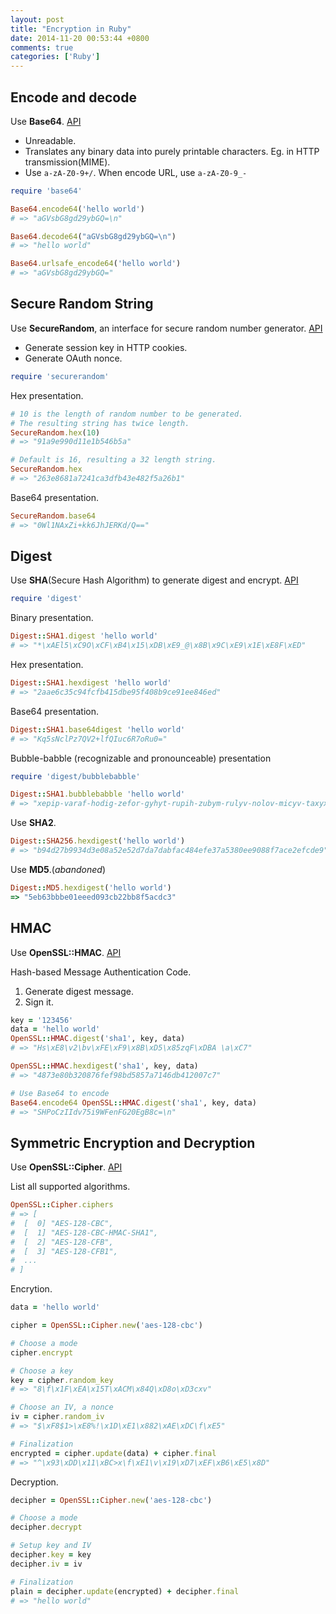 ```yaml
---
layout: post
title: "Encryption in Ruby"
date: 2014-11-20 00:53:44 +0800
comments: true
categories: ['Ruby']
---
```


## Encode and decode

Use **Base64**. [API](http://ruby-doc.org/stdlib-2.1.5/libdoc/base64/rdoc/Base64.html)

+ Unreadable.
+ Translates any binary data into purely printable characters. Eg. in HTTP transmission(MIME).
+ Use `a-zA-Z0-9+/`. When encode URL, use `a-zA-Z0-9_-`

```ruby
require 'base64'

Base64.encode64('hello world')
# => "aGVsbG8gd29ybGQ=\n"

Base64.decode64("aGVsbG8gd29ybGQ=\n")
# => "hello world"

Base64.urlsafe_encode64('hello world')
# => "aGVsbG8gd29ybGQ="
```

## Secure Random String

Use **SecureRandom**, an interface for secure random number generator. [API](http://ruby-doc.org/stdlib-2.1.2/libdoc/securerandom/rdoc/SecureRandom.html)

+ Generate session key in HTTP cookies.
+ Generate OAuth nonce.

```ruby
require 'securerandom'
```

Hex presentation.

```ruby
# 10 is the length of random number to be generated.
# The resulting string has twice length.
SecureRandom.hex(10)
# => "91a9e990d11e1b546b5a"

# Default is 16, resulting a 32 length string.
SecureRandom.hex
# => "263e8681a7241ca3dfb43e482f5a26b1"
```

Base64 presentation.

```ruby
SecureRandom.base64
# => "0Wl1NAxZi+kk6JhJERKd/Q=="
```

## Digest

Use **SHA**(Secure Hash Algorithm) to generate digest and encrypt. [API](http://ruby-doc.org/stdlib-2.1.0/libdoc/digest/rdoc/Digest.html)

```ruby
require 'digest'
```

Binary presentation.

```ruby
Digest::SHA1.digest 'hello world'
# => "*\xAEl5\xC9O\xCF\xB4\x15\xDB\xE9_@\x8B\x9C\xE9\x1E\xE8F\xED"
```

Hex presentation.

```ruby
Digest::SHA1.hexdigest 'hello world'
# => "2aae6c35c94fcfb415dbe95f408b9ce91ee846ed"
```

Base64 presentation.

```ruby
Digest::SHA1.base64digest 'hello world'
# => "Kq5sNclPz7QV2+lfQIuc6R7oRu0="
```

Bubble-babble (recognizable and pronounceable) presentation

```ruby
require 'digest/bubblebabble'

Digest::SHA1.bubblebabble 'hello world'
# => "xepip-varaf-hodig-zefor-gyhyt-rupih-zubym-rulyv-nolov-micyv-taxyx"
```

Use **SHA2**.

```ruby
Digest::SHA256.hexdigest('hello world')
# => "b94d27b9934d3e08a52e52d7da7dabfac484efe37a5380ee9088f7ace2efcde9"
```

Use **MD5**.(*abandoned*)

```ruby
Digest::MD5.hexdigest('hello world')
=> "5eb63bbbe01eeed093cb22bb8f5acdc3"
```

## HMAC

Use **OpenSSL::HMAC**. [API](http://ruby-doc.org/stdlib-2.1.2/libdoc/openssl/rdoc/OpenSSL/HMAC.html)

Hash-based Message Authentication Code. 

1. Generate digest message.
2. Sign it.

```ruby
key = '123456'
data = 'hello world'
OpenSSL::HMAC.digest('sha1', key, data)
# => "Hs\xE8\v2\bv\xFE\xF9\x8B\xD5\x85zqF\xDBA \a\xC7"

OpenSSL::HMAC.hexdigest('sha1', key, data)
# => "4873e80b320876fef98bd5857a7146db412007c7"

# Use Base64 to encode
Base64.encode64 OpenSSL::HMAC.digest('sha1', key, data)
# => "SHPoCzIIdv75i9WFenFG20EgB8c=\n"
```


## Symmetric Encryption and Decryption

Use **OpenSSL::Cipher**. [API](http://ruby-doc.org/stdlib-1.9.3/libdoc/openssl/rdoc/OpenSSL/Cipher.html)

List all supported algorithms.

```ruby
OpenSSL::Cipher.ciphers
# => [
#  [  0] "AES-128-CBC",
#  [  1] "AES-128-CBC-HMAC-SHA1",
#  [  2] "AES-128-CFB",
#  [  3] "AES-128-CFB1",
#  ...
# ]
```

Encrytion.

```ruby
data = 'hello world'

cipher = OpenSSL::Cipher.new('aes-128-cbc')

# Choose a mode
cipher.encrypt

# Choose a key
key = cipher.random_key
# => "8\f\x1F\xEA\x15T\xACM\x84Q\xD8o\xD3cxv"

# Choose an IV, a nonce
iv = cipher.random_iv
# => "$\xF8$1>\xE8%!\x1D\xE1\x882\xAE\xDC\f\xE5"

# Finalization
encrypted = cipher.update(data) + cipher.final
# => "^\x93\xDD\x11\xBC>x\f\xE1\v\x19\xD7\xEF\xB6\xE5\x8D"
```

Decryption.

```ruby
decipher = OpenSSL::Cipher.new('aes-128-cbc')

# Choose a mode
decipher.decrypt

# Setup key and IV
decipher.key = key
decipher.iv = iv

# Finalization
plain = decipher.update(encrypted) + decipher.final
# => "hello world"
```
